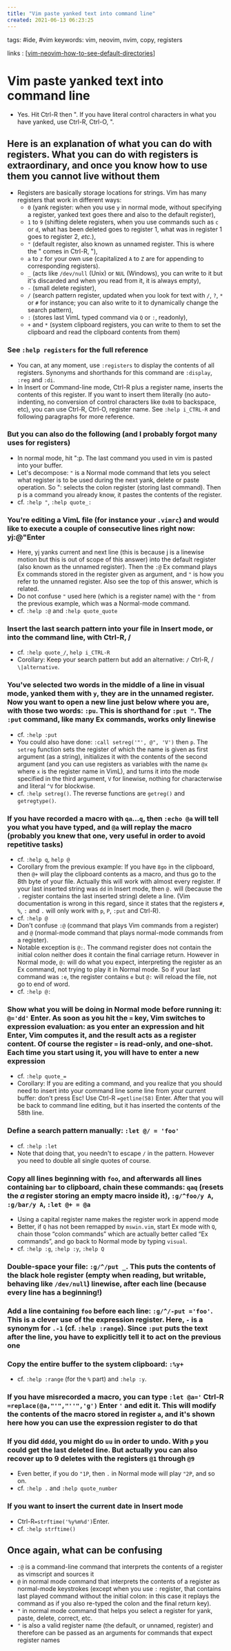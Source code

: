 ```yaml
---
title: "Vim paste yanked text into command line"
created: 2021-06-13 06:23:25
---
```


tags: #ide, #vim
keywords: vim, neovim, nvim, copy, registers

links
: [[vim-neovim-how-to-see-default-directories]]

# Vim paste yanked text into command line

- Yes. Hit Ctrl-R then ". If you have literal control characters in what you have yanked, use Ctrl-R, Ctrl-O, ".

## Here is an explanation of what you can do with registers. What you can do with registers is extraordinary, and once you know how to use them you cannot live without them

- Registers are basically storage locations for strings. Vim has many registers that work in different ways:
  - `0` (yank register: when you use `y` in normal mode, without specifying a register, yanked text goes there and also to the default register),
  - `1` to `9` (shifting delete registers, when you use commands such as `c` or `d`, what has been deleted goes to register 1, what was in register 1 goes to register 2, *etc.*),
  - `"` (default register, also known as unnamed register. This is where the " comes in Ctrl-R, "),
  - `a` to `z` for your own use (capitalized `A` to `Z` are for appending to corresponding registers).
  - `_` (acts like `/dev/null` (Unix) or `NUL` (Windows), you can write to it but it's discarded and when you read from it, it is always empty),
  - `-` (small delete register),
  - `/` (search pattern register, updated when you look for text with `/`, `?`, `*` or `#` for instance; you can also write to it to dynamically change the search pattern),
  - `:` (stores last VimL typed command via `Q` or `:`, readonly),
  - `+` and `*` (system clipboard registers, you can write to them to set the clipboard and read the clipboard contents from them)

### See `:help registers` for the full reference

- You can, at any moment, use `:registers` to display the contents of all registers. Synonyms and shorthands for this command are `:display`, `:reg` and `:di`.
- In Insert or Command-line mode, Ctrl-R plus a register name, inserts the contents of this register. If you want to insert them literally (no auto-indenting, no conversion of control characters like `0x08` to backspace, etc), you can use Ctrl-R, Ctrl-O, register name. See `:help i_CTRL-R` and following paragraphs for more reference.

### But you can also do the following (and I probably forgot many uses for registers)

- In normal mode, hit ":p. The last command you used in vim is pasted into your buffer.
- Let's decompose: `"` is a Normal mode command that lets you select what register is to be used during the next yank, delete or paste operation. So ": selects the colon register (storing last command). Then p is a command you already know, it pastes the contents of the register.
- cf. `:help "`, `:help quote_:`

### You're editing a VimL file (for instance your `.vimrc`) and would like to execute a couple of consecutive lines right now: yj:@"Enter

- Here, yj yanks current and next line (this is because j is a linewise motion but this is out of scope of this answer) into the default register (also known as the unnamed register). Then the `:@` Ex command plays Ex commands stored in the register given as argument, and `"` is how you refer to the unnamed register. Also see the top of this answer, which is related.
- Do not confuse `"` used here (which is a register name) with the `"` from the previous example, which was a Normal-mode command.
- cf. `:help :@` and `:help quote_quote`

### Insert the last search pattern into your file in Insert mode, or into the command line, with Ctrl-R, /

- cf. `:help quote_/`, `help i_CTRL-R`
- Corollary: Keep your search pattern but add an alternative: `/` Ctrl-R, / `\|alternative`.

### You've selected two words in the middle of a line in visual mode, yanked them with `y`, they are in the unnamed register. Now you want to open a new line just below where you are, with those two words: `:pu`. This is shorthand for `:put "`. The `:put` command, like many Ex commands, works only linewise

- cf. `:help :put`
- You could also have done: `:call setreg('"', @", 'V')` then `p`. The `setreg` function sets the register of which the name is given as first argument (as a string), initializes it with the contents of the second argument (and you can use registers as variables with the name `@x` where `x` is the register name in VimL), and turns it into the mode specified in the third argument, `V` for linewise, nothing for characterwise and literal `^V` for blockwise.
- cf. `:help setreg()`. The reverse functions are `getreg()` and `getregtype()`.

### If you have recorded a macro with `qa`...`q`, then `:echo @a` will tell you what you have typed, and `@a` will replay the macro (probably you knew that one, very useful in order to avoid repetitive tasks)

- cf. `:help q`, `help @`
- Corollary from the previous example: If you have `8go` in the clipboard, then `@+` will play the clipboard contents as a macro, and thus go to the 8th byte of your file. Actually this will work with almost every register. If your last inserted string was `dd` in Insert mode, then `@.` will (because the `.` register contains the last inserted string) delete a line. (Vim documentation is wrong in this regard, since it states that the registers `#`, `%`, `:` and `.` will only work with `p`, `P`, `:put` and Ctrl-R).
- cf. `:help @`
- Don't confuse `:@` (command that plays Vim commands from a register) and `@` (normal-mode command that plays normal-mode commands from a register).
- Notable exception is `@:`. The command register does not contain the initial colon neither does it contain the final carriage return. However in Normal mode, `@:` will do what you expect, interpreting the register as an Ex command, not trying to play it in Normal mode. So if your last command was `:e`, the register contains `e` but `@:` will reload the file, not go to end of word.
- cf. `:help @:`

### Show what you will be doing in Normal mode before running it: `@='dd'` Enter. As soon as you hit the `=` key, Vim switches to expression evaluation: as you enter an expression and hit Enter, Vim computes it, and the result acts as a register content. Of course the register `=` is read-only, and one-shot. Each time you start using it, you will have to enter a new expression

- cf. `:help quote_=`
- Corollary: If you are editing a command, and you realize that you should need to insert into your command line some line from your current buffer: don't press Esc! Use Ctrl-R `=getline(58)` Enter. After that you will be back to command line editing, but it has inserted the contents of the 58th line.

### Define a search pattern manually: `:let @/ = 'foo'`

- cf. `:help :let`
- Note that doing that, you needn't to escape `/` in the pattern. However you need to double all single quotes of course.

### Copy all lines beginning with `foo`, and afterwards all lines containing `bar` to clipboard, chain these commands: `qaq` (resets the *a* register storing an empty macro inside it), `:g/^foo/y A`, `:g/bar/y A`, `:let @+ = @a`

- Using a capital register name makes the register work in append mode
- Better, if `Q` has not been remapped by `mswin.vim`, start Ex mode with `Q`, chain those “colon commands” which are actually better called “Ex commands”, and go back to Normal mode by typing `visual`.
- cf. `:help :g`, `:help :y`, `:help Q`

### Double-space your file: `:g/^/put _`. This puts the contents of the black hole register (empty when reading, but writable, behaving like `/dev/null`) linewise, after each line (because every line has a beginning!)

### Add a line containing `foo` before each line: `:g/^/-put ='foo'`. This is a clever use of the expression register. Here, `-` is a synonym for `.-1` (cf. `:help :range`). Since `:put` puts the text after the line, you have to explicitly tell it to act on the previous one

### Copy the entire buffer to the system clipboard: `:%y+`

- cf. `:help :range` (for the `%` part) and `:help :y`.

### If you have misrecorded a macro, you can type `:let @a='` Ctrl-R `=replace(@a,"'","''",'g')` Enter `'` and edit it. This will modify the contents of the macro stored in register `a`, and it's shown here how you can use the expression register to do that

### If you did `dddd`, you might do `uu` in order to undo. With `p` you could get the last deleted line. But actually you can also recover up to 9 deletes with the registers `@1` through `@9`

- Even better, if you do `"1P`, then `.` in Normal mode will play `"2P`, and so on.
- cf. `:help .` and `:help quote_number`

### If you want to insert the current date in Insert mode

- Ctrl-R`=strftime('%y%m%d')`Enter.
- cf. `:help strftime()`

## Once again, what can be confusing

- `:@` is a command-line command that interprets the contents of a register as vimscript and sources it
- `@` in normal mode command that interprets the contents of a register as normal-mode keystrokes (except when you use `:` register, that contains last played command without the initial colon: in this case it replays the command as if you also re-typed the colon and the final return key).
- `"` in normal mode command that helps you select a register for yank, paste, delete, correct, etc.
- `"` is also a valid register name (the default, or unnamed, register) and therefore can be passed as an arguments for commands that expect register names

[//begin]: # "Autogenerated link references for markdown compatibility"
[vim-neovim-how-to-see-default-directories]: vim-neovim-how-to-see-default-directories.md "Vim Neovim how to see default directories"
[//end]: # "Autogenerated link references"
